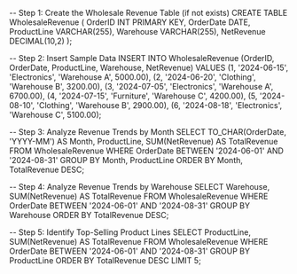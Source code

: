 -- Step 1: Create the Wholesale Revenue Table (if not exists)
CREATE TABLE WholesaleRevenue (
    OrderID INT PRIMARY KEY,
    OrderDate DATE,
    ProductLine VARCHAR(255),
    Warehouse VARCHAR(255),
    NetRevenue DECIMAL(10,2)
);

-- Step 2: Insert Sample Data
INSERT INTO WholesaleRevenue (OrderID, OrderDate, ProductLine, Warehouse, NetRevenue) VALUES
(1, '2024-06-15', 'Electronics', 'Warehouse A', 5000.00),
(2, '2024-06-20', 'Clothing', 'Warehouse B', 3200.00),
(3, '2024-07-05', 'Electronics', 'Warehouse A', 6700.00),
(4, '2024-07-15', 'Furniture', 'Warehouse C', 4200.00),
(5, '2024-08-10', 'Clothing', 'Warehouse B', 2900.00),
(6, '2024-08-18', 'Electronics', 'Warehouse C', 5100.00);

-- Step 3: Analyze Revenue Trends by Month
SELECT 
    TO_CHAR(OrderDate, 'YYYY-MM') AS Month,
    ProductLine,
    SUM(NetRevenue) AS TotalRevenue
FROM WholesaleRevenue
WHERE OrderDate BETWEEN '2024-06-01' AND '2024-08-31'
GROUP BY Month, ProductLine
ORDER BY Month, TotalRevenue DESC;

-- Step 4: Analyze Revenue Trends by Warehouse
SELECT 
    Warehouse,
    SUM(NetRevenue) AS TotalRevenue
FROM WholesaleRevenue
WHERE OrderDate BETWEEN '2024-06-01' AND '2024-08-31'
GROUP BY Warehouse
ORDER BY TotalRevenue DESC;

-- Step 5: Identify Top-Selling Product Lines
SELECT 
    ProductLine,
    SUM(NetRevenue) AS TotalRevenue
FROM WholesaleRevenue
WHERE OrderDate BETWEEN '2024-06-01' AND '2024-08-31'
GROUP BY ProductLine
ORDER BY TotalRevenue DESC
LIMIT 5;



